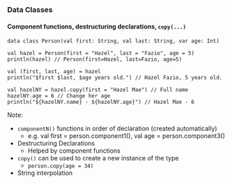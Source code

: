 ### Data Classes
#### Component functions, destructuring declarations, `copy(...)`

```
data class Person(val first: String, val last: String, var age: Int)
```
```
val hazel = Person(first = "Hazel", last = "Fazio", age = 5)
println(hazel) // Person(first=Hazel, last=Fazio, age=5) 

val (first, last, age) = hazel
println("$first $last, $age years old.") // Hazel Fazio, 5 years old.

val hazelNY = hazel.copy(first = "Hazel Mae") // Full name
hazelNY.age = 6 // Change her age
println("${hazelNY.name} - ${hazelNY.age}") // Hazel Mae - 6
```

Note:
+ `componentN()` functions in order of declaration (created automatically)
    + e.g. val first = person.component1(), val age = person.component3()
+ Destructuring Declarations
    + Helped by component functions
+ `copy()` can be used to create a new instance of the type
    + `person.copy(age = 34)`
+ String interpolation
     